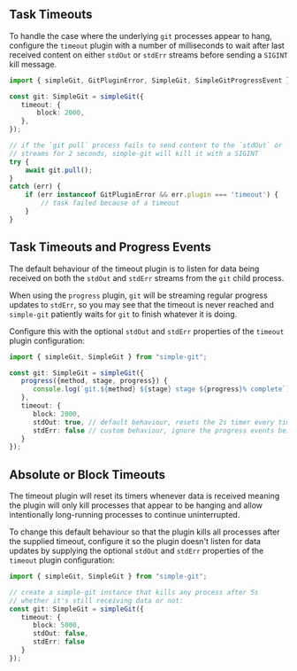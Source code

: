 ## Task Timeouts

To handle the case where the underlying `git` processes appear to hang, configure the
`timeout` plugin with a number of milliseconds to wait after last received content on either
`stdOut` or `stdErr` streams before sending a `SIGINT` kill message.

```typescript
import { simpleGit, GitPluginError, SimpleGit, SimpleGitProgressEvent } from 'simple-git';

const git: SimpleGit = simpleGit({
   timeout: {
       block: 2000,
   },
});

// if the `git pull` process fails to send content to the `stdOut` or `stdErr`
// streams for 2 seconds, simple-git will kill it with a SIGINT
try {
    await git.pull();
}
catch (err) {
    if (err instanceof GitPluginError && err.plugin === 'timeout') {
        // task failed because of a timeout
    }
}
```

## Task Timeouts and Progress Events

The default behaviour of the timeout plugin is to listen for data being received on both the
`stdOut` and `stdErr` streams from the `git` child process.

When using the `progress` plugin, `git` will be streaming regular progress updates to `stdErr`,
so you may see that the timeout is never reached and `simple-git` patiently waits for `git` to
finish whatever it is doing.

Configure this with the optional `stdOut` and `stdErr` properties of the `timeout` plugin
configuration:

```typescript
import { simpleGit, SimpleGit } from "simple-git";

const git: SimpleGit = simpleGit({
   progress({method, stage, progress}) {
      console.log(`git.${method} ${stage} stage ${progress}% complete`);
   },
   timeout: {
      block: 2000,
      stdOut: true, // default behaviour, resets the 2s timer every time data arrives on stdOut
      stdErr: false // custom behaviour, ignore the progress events being written to stdErr
   }
});

```

## Absolute or Block Timeouts

The timeout plugin will reset its timers whenever data is received meaning the plugin will
only kill processes that appear to be hanging and allow intentionally long-running processes
to continue uninterrupted.

To change this default behaviour so that the plugin kills all processes after the supplied
timeout, configure it so the plugin doesn't listen for data updates by supplying the optional
`stdOut` and `stdErr` properties of the `timeout` plugin configuration:

```typescript
import { simpleGit, SimpleGit } from "simple-git";

// create a simple-git instance that kills any process after 5s
// whether it's still receiving data or not:
const git: SimpleGit = simpleGit({
   timeout: {
      block: 5000,
      stdOut: false,
      stdErr: false
   }
});
```
